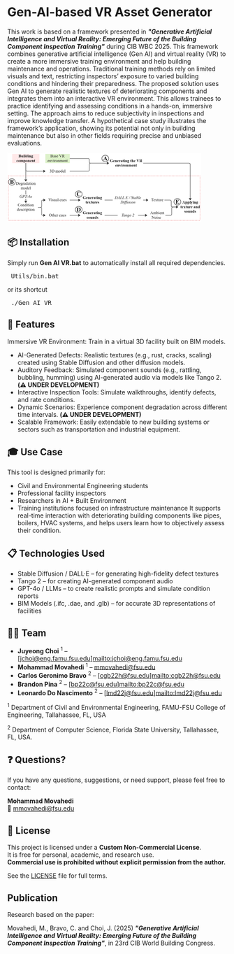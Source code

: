 # Gen-AI-based VR Asset Generator

This work is based on a framework presented in ***"Generative Artificial Intelligence and Virtual Reality: Emerging Future of the Building Component Inspection Training"*** during CIB WBC 2025.
This framework combines generative artificial intelligence (Gen AI) and virtual reality (VR) to create a more immersive training environment and help building maintenance and operations. Traditional training methods rely on limited visuals and text, restricting inspectors’ exposure to varied building conditions and hindering their preparedness. The proposed solution uses Gen AI to generate realistic textures of deteriorating components and integrates them into an interactive VR environment. This allows trainees to practice identifying and assessing conditions in a hands-on, immersive setting. The approach aims to reduce subjectivity in inspections and improve knowledge transfer. A hypothetical case study illustrates the framework’s application, showing its potential not only in building maintenance but also in other fields requiring precise and unbiased evaluations.

![image](./Assets/Framework.png)
## 📦 Installation
Simply run **Gen AI VR.bat** to automatically install all required dependencies.

<pre> Utils/bin.bat </pre>
or its shortcut
<pre> ./Gen AI VR </pre>
## 🚀 Features
Immersive VR Environment: Train in a virtual 3D facility built on BIM models.
* AI-Generated Defects: Realistic textures (e.g., rust, cracks, scaling) created using Stable Diffusion and other diffusion models.
* Auditory Feedback: Simulated component sounds (e.g., rattling, bubbling, humming) using AI-generated audio via models like Tango 2. **(⚠️ UNDER DEVELOPMENT)**
* Interactive Inspection Tools: Simulate walkthroughs, identify defects, and rate conditions.
* Dynamic Scenarios: Experience component degradation across different time intervals.  **(⚠️ UNDER DEVELOPMENT)**
* Scalable Framework: Easily extendable to new building systems or sectors such as transportation and industrial equipment.
## 🎓 Use Case
This tool is designed primarily for:
* Civil and Environmental Engineering students
* Professional facility inspectors
* Researchers in AI + Built Environment
* Training institutions focused on infrastructure maintenance
It supports real-time interaction with deteriorating building components like pipes, boilers, HVAC systems, and helps users learn how to objectively assess their condition.

## 📋 Technologies Used
* Stable Diffusion / DALL·E – for generating high-fidelity defect textures
* Tango 2 – for creating AI-generated component audio
* GPT-4o / LLMs – to create realistic prompts and simulate condition reports
* BIM Models (.ifc, .dae, and .glb) – for accurate 3D representations of facilities
  
## 👨‍💼 Team

* **Juyeong Choi** <sup>1</sup> – [jchoi@eng.famu.fsu.edu]<mailto:jchoi@eng.famu.fsu.edu>
* **Mohammad Movahedi** <sup>1</sup> – [mmovahedi@fsu.edu](mailto:mmovahedi@fsu.edu)
* **Carlos Geronimo Bravo** <sup>2</sup> – [cgb22h@fsu.edu]<mailto:cgb22h@fsu.edu>
* **Brandon Pina** <sup>2</sup> – [bp22c@fsu.edu]<mailto:bp22c@fsu.edu>
* **Leonardo Do Nascimento** <sup>2</sup> – [lmd22j@fsu.edu]<mailto:lmd22j@fsu.edu>

<sup>1</sup> Department of Civil and Environmental Engineering, FAMU-FSU College of Engineering, Tallahassee, FL, USA

<sup>2</sup> Department of Computer Science, Florida State University, Tallahassee, FL, USA.

## ❓ Questions?

If you have any questions, suggestions, or need support, please feel free to contact:

**Mohammad Movahedi**  
📧 [mmovahedi@fsu.edu](mailto:mmovahedi@fsu.edu)

## 📄 License

This project is licensed under a **Custom Non-Commercial License**.  
It is free for personal, academic, and research use.  
**Commercial use is prohibited without explicit permission from the author.**

See the [LICENSE](LICENSE) file for full terms.

## Publication
Research based on the paper:

Movahedi, M., Bravo, C. and Choi, J. (2025) ***"Generative Artificial Intelligence and Virtual Reality: Emerging Future of the Building Component Inspection Training"***, in 23rd CIB World Building Congress.
